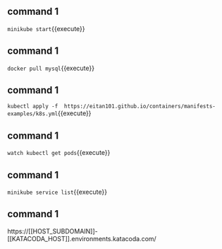 
## command 1
`minikube start`{{execute}}

## command 1
`docker pull mysql`{{execute}}

## command 1
`kubectl apply -f  https://eitan101.github.io/containers/manifests-examples/k8s.yml`{{execute}}

## command 1
`watch kubectl get pods`{{execute}}

## command 1
`minikube service list`{{execute}}

## command 1
https://[[HOST_SUBDOMAIN]]-[[KATACODA_HOST]].environments.katacoda.com/

